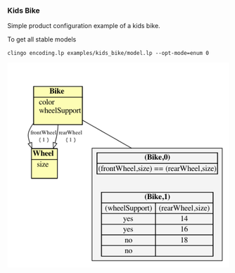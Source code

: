 ### Kids Bike

Simple product configuration example of a kids bike.

To get all stable models
```
clingo encoding.lp examples/kids_bike/model.lp --opt-mode=enum 0
```

![](clingraph.png)

